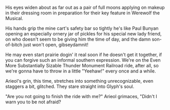 His eyes widen about as far out as a pair of full moons applying on makeup in their dressing room in preparation for their key feature in Werewolf the Musical.

His hands grip the mine cart's safety bar so tightly he's like Paul Bunyan opening an especially ornery jar of pickles for his special new lady friend, on who doesn't seem to be giving him the time of day, and the damn son-of-bitch just won't open, gibseydamnit!

He may even start prairie dogin' it real soon if he doesn't get it together, if you can forgive such an informal southern expression. We're on the Even More Substantially Sizable Thunder Monument Railroad ride, after all, so we're gonna have to throw in a little "Yeehaw!" every once and a while.

Arieol's grin, this time, stretches into something unrecognizable, even staggers a bit, glitched. They stare straight into Glyph's soul.

"Are you not going to finish the ride with me?" Arieol grimaces, "Didn't I warn you to be not afraid?